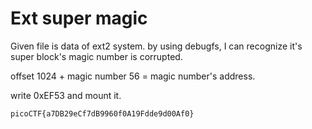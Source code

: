 # Ext super magic 

Given file is data of ext2 system.  by using debugfs, I can recognize it's super block's magic number is corrupted.

offset 1024 + magic number 56 = magic number's address. 

write 0xEF53 and mount it.

`picoCTF{a7DB29eCf7dB9960f0A19Fdde9d00Af0}`